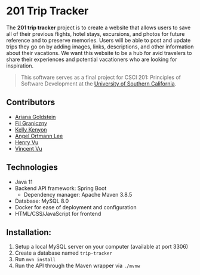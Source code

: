 # 201 Trip Tracker
The **201 trip tracker** project is to create a website that allows users to save all of their previous flights, hotel stays, excursions, and photos for future reference and to preserve memories. Users will be able to post and update trips they go on by adding images, links, descriptions, and other information about their vacations. We want this website to be a hub for avid travelers to share their experiences and potential vacationers who are looking for inspiration.

> This software serves as a final project for CSCI 201: Principles of Software Development at the [University of Southern California](https://usc.edu).
## Contributors
- [Ariana Goldstein](https://github.com/arianagoldstein)
- [Fil Graniczny](https://github.com/filipgraniczny)
- [Kelly Kenyon](https://github.com/kimkenyon)
- [Angel Ortmann Lee](https://github.com/aortmannli)
- [Henry Vu](https://github.com/Falconrazik)
- [Vincent Vu](https://github.com/snokpok)

## Technologies
- Java 11
- Backend API framework: Spring Boot
  - Dependency manager: Apache Maven 3.8.5
- Database: MySQL 8.0
- Docker for ease of deployment and configuration
- HTML/CSS/JavaScript for frontend

## Installation:
1. Setup a local MySQL server on your computer (available at port 3306)
2. Create a database named `trip-tracker`
3. Run `mvn install`
4. Run the API through the Maven wrapper via `./mvnw `